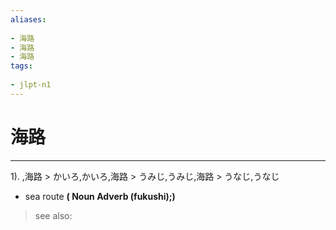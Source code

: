 ```yaml
---
aliases:
    
- 海路
- 海路
- 海路
tags:
    
- jlpt-n1
---
```


# 海路
---
1).
,海路 > かいろ,かいろ,海路 > うみじ,うみじ,海路 > うなじ,うなじ

- sea route
**( Noun Adverb (fukushi);)**
> see also: 
            